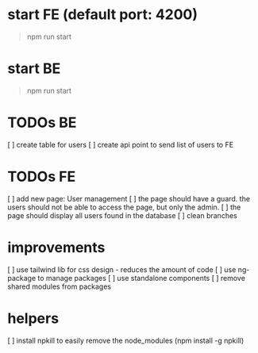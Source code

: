 # start FE (default port: 4200)

> npm run start

# start BE

> npm run start

# TODOs BE

[ ] create table for users
[ ] create api point to send list of users to FE

# TODOs FE

[ ] add new page: User management
[ ] the page should have a guard. the users should not be able to access the page, but only the admin.
[ ] the page should display all users found in the database
[ ] clean branches

# improvements

[ ] use tailwind lib for css design - reduces the amount of code
[ ] use ng-package to manage packages
[ ] use standalone components
[ ] remove shared modules from packages

# helpers

[ ] install npkill to easily remove the node_modules (npm install -g npkill)